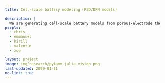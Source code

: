 ```yaml
---
title: Cell-scale battery modeling (P2D/DFN models)

description: |
  We are generating cell-scale battery models from porous-electrode theory (such as the P2D/DFN model) from [PyBaMM](pybamm.org) in ModelingToolkit.jl to leverage the simulating power of the SciML ecosystem - either using Method of Lines (finite differences then ODE/DAE solvers) or by surrogatization with Physics-Informed Neural Networks. We will also develop hybrid models that directly incorporate experimental data into the models.
people:
  - chris
  - emmanuel
  - kirill
  - valentin
  - zoe

layout: project
image: img/research/pybamm_julia_vision.png
last-updated: 2099-01-01
no-link: true
---
```

